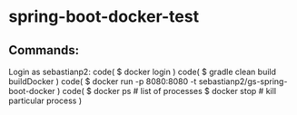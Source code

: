 # spring-boot-docker-test

## Commands:

Login as sebastianp2:
code(
$ docker login
)
code(
$ gradle clean build buildDocker
)
code(
$ docker run -p 8080:8080 -t sebastianp2/gs-spring-boot-docker
)
code(
$ docker ps # list of processes
$ docker stop <HASH> # kill particular process
)